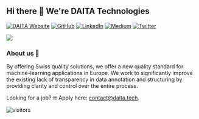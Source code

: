## Hi there 👋 We're DAITA Technologies

<p> 
    <a href="https://daita.tech" target="_blank"><img alt="DAITA Website"
        src="https://img.shields.io/badge/website-2F3C51?style=for-the-badge&logo=Website&logoColor=white"/></a>
    <a href="https://github.com/daita-technologies" target="_blank"><img alt="GitHub"
        src="https://img.shields.io/badge/GitHub-100000?style=for-the-badge&logo=github&logoColor=white"/></a>
    <a href="https://www.linkedin.com/company/daita-technologies" target="_blank"><img alt="LinkedIn"
        src="https://img.shields.io/badge/linkedin-%230077B5.svg?&style=for-the-badge&logo=linkedin&logoColor=white"/></a>
    <a href="https://medium.com/daita-technologies" target="_blank"><img alt="Medium"
        src="https://img.shields.io/badge/medium-%2312100E.svg?&style=for-the-badge&logo=medium&logoColor=white"/></a>
    <a href="https://twitter.com/DAITA_Tech" target="_blank"><img alt="Twitter"
        src="https://img.shields.io/badge/Twitter-1DA1F2?style=for-the-badge&logo=twitter&logoColor=white"/></a>
</p>

<img src="https://user-images.githubusercontent.com/25297591/166099329-a50b8634-bb2d-46ef-9472-7f11b4d2c2fd.png"/>

### About us 💯

By offering Swiss quality solutions, we offer a new quality standard for machine-learning applications in Europe. We work to significantly improve the existing lack of transparency in data annotation and structuring by providing clarity and control over the entire process.

Looking for a job? 🤓 Apply here: [contact@daita.tech](mailto:contact@daita.tech).

![visitors](https://visitor-badge.glitch.me/badge?page_id=daita-technologies.count_visitors)
